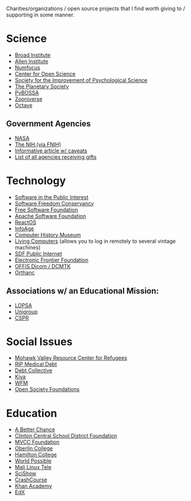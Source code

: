 

Charities/organizations / open source projects that I find worth giving to / supporting in some manner.

Science
=======

-   [Broad Institute](https://friends.broadinstitute.org/)
-   [Allen Institute](https://www.alleninstitute.org/)
-   [Numfocus](http://www.numfocus.org/)
-   [Center for Open Science](https://cos.io/donate/)
-   [Society for the Improvement of Psychological Science](http://improvingpsych.org/)
-   [The Planetary Society](https://secure.planetary.org/site/SPageNavigator/supportprojects.html)
-   [PyBOSSA](https://pybossa.com/)
-   [Zooniverse](https://www.zooniverse.org/)
-   [Octave](http://jweaton.org/?page_id=48)

Government Agencies
-------------------

-   [NASA](https://nodis3.gsfc.nasa.gov/displayDir.cfm?Internal_ID=N_PD_1210_001G_&page_name=main)
-   [The NIH (via FNIH)](https://fnih.org/)
-   [Informative article w/ caveats](https://slate.com/news-and-politics/2011/04/orrin-hatch-says-you-can-send-a-few-extra-bucks-along-with-your-tax-return-is-that-true.html)
-   [List of all agencies receiving gifts](https://web.archive.org/web/20110513112818/http://www.fms.treas.gov/annualreport/cs2010/rta.pdf)

Technology
==========

-   [Software in the Public Interest](https://www.spi-inc.org/)
-   [Software Freedom Conservancy](https://sfconservancy.org/)
-   [Free Software Foundation](https://www.fsf.org)
-   [Apache Software Foundation](https://www.apache.org/foundation/contributing.html)
-   [ReactOS](http://reactos.org/)
-   [InfoAge](http://infoage.org/support-infoage/)
-   [Computer History Museum](http://www.computerhistory.org/contribute/)
-   [Living Computers](http://www.livingcomputers.org/) (allows you to log in remotely to several vintage machines)
-   [SDF Public Internet](http://sdf.org/)
-   [Electronic Frontier Foundation](https://www.eff.org/)
-   [OFFIS Dicom / DCMTK](https://dicom.offis.de/donation.php.en)
-   [Orthanc](https://www.orthanc-server.com/)

Associations w/ an Educational Mission:
---------------------------------------

-   [LOPSA](https://lopsa.org/)
-   [Unigroup](http://www.unigroup.org/)
-   [CSPR](http://cpsr.org/)

Social Issues
=============

-   [Mohawk Valley Resource Center for Refugees](https://www.mvrcr.org/donate/)
-   [RIP Medical Debt](https://www.ripmedicaldebt.org/)
-   [Debt Collective](https://debtcollective.org/)
-   [Kiva](https://www.kiva.org/donate/supportus)
-   [WFM](http://www.wfm-igp.org/)
-   [Open Society Foundations](https://www.opensocietyfoundations.org/)

Education
=========

-   [A Better Chance](http://www.abetterchance.org)
-   [Clinton Central School District Foundation](http://ccs.edu/domain/28)
-   [MVCC Foundation](https://www.mvcc.edu/foundation/)
-   [Oberlin College](http://www.oberlin.edu/giving/donate)
-   [Hamilton College](https://www.hamilton.edu/makeagift)
-   [World Possible](http://worldpossible.org/)
-   [Mali Linux Tele](http://malinuxtele.tuxfamily.org/Recycle-your-unused-Raspberry-Pis.html)
-   [SciShow](https://www.patreon.com/scishow)
-   [CrashCourse](https://www.patreon.com/crashcourse)
-   [Khan Academy](https://www.khanacademy.org/donate)
-   [EdX](https://www.edx.org/donate)

